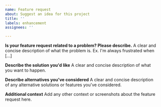 ```yaml
---
name: Feature request
about: Suggest an idea for this project
title: ''
labels: enhancement
assignees: ''

---
```

<!---
*** Please note: No new feature requests are being accepted for Wails v1 ***
--->

**Is your feature request related to a problem? Please describe.**
A clear and concise description of what the problem is. Ex. I'm always frustrated when [...]

**Describe the solution you'd like**
A clear and concise description of what you want to happen.

**Describe alternatives you've considered**
A clear and concise description of any alternative solutions or features you've considered.

**Additional context**
Add any other context or screenshots about the feature request here.
